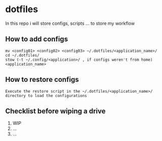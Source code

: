 # dotfiles
In this repo i will store configs, scripts ... to store my workflow

## How to add configs
```
mv <config01> <config02> <config03> ~/.dotfiles/<application_name>/
cd ~/.dotfiles/
stow (-t ~/.config/<application>/ , if configs weren't from home) <application_name>
```

## How to restore configs
```
Execute the restore script in the ~/.dotfiles/<application_name>/ directory to load the configurations
```

## Checklist before wiping a drive
1. WIP
2. ...
3. ...
